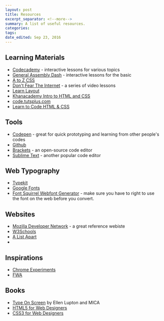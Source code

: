 ```yaml
---
layout: post
title: Resources
excerpt_separator: <!--more-->
summary: A list of useful resources.
categories:
tags:
date_edited: Sep 23, 2016
---
```



## Learning Materials

- [Codecademy](https://www.codecademy.com) - interactive lessons for various topics
- [General Assembly Dash](https://dash.generalassemb.ly) - interactive lessons for the basic
- [A to Z CSS](http://www.atozcss.com)
- [Don't Fear The Internet](http://www.dontfeartheinternet.com/) - a series of video lessons
- [Learn Layout](http://learnlayout.com)
- [Khanacademy Intro to HTML and CSS](https://www.khanacademy.org/computing/computer-programming/html-css)
- [code.tutsplus.com](http://code.tutsplus.com/)
- [Learn to Code HTML & CSS](http://learn.shayhowe.com/html-css/)


## Tools
- [Codepen](http://codepen.io) - great for quick prototyping and learning from other people's codes
- [Github](http://github.com)
- [Brackets](http://brackets.io) - an open-source code editor
- [Sublime Text](https://www.sublimetext.com) - another popular code editor




## Web Typography
- [Typekit](https://typekit.com)
- [Google Fonts](https://typekit.com)
- [Font Squirrel Webfont Generator](https://www.fontsquirrel.com/tools/webfont-generator) - make sure you have to right to use the font on the web before you convert.




## Websites
- [Mozilla Developer Network](https://developer.mozilla.org/en-US/) - a great reference webiste
- [W3Schools](http://w3schools.com)
- [A List Apart](http://alistapart.com)
- 




## Inspirations
- [Chrome Experiments](https://www.chromeexperiments.com)
- [FWA](https://thefwa.com)





## Books
- [Type On Screen](https://www.amazon.com/Type-Screen-Critical-Designers-Developers/dp/161689170X/ref=sr_1_1?ie=UTF8&qid=1471225183&sr=8-1&keywords=type+on+screen) by Ellen Lupton and MICA
- [HTML5 for Web Designers](https://abookapart.com/products/html5-for-web-designers)
- [CSS3 for Web Designers](https://abookapart.com/products/css3-for-web-designers)







